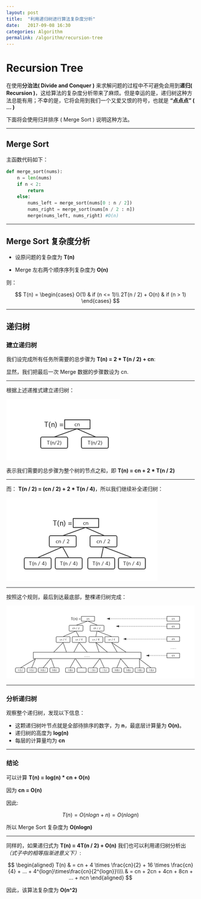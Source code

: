 ```yaml
---
layout: post
title:  "利用递归树进行算法复杂度分析"
date:   2017-09-08 16:30
categories: Algorithm
permalink: /algorithm/recursion-tree
---
```


# Recursion Tree

在使用**分治法( Divide and Conquer )** 来求解问题的过程中不可避免会用到**递归( Recursion )**，这给算法的复杂度分析带来了麻烦。但是幸运的是，递归树这种方法总能有用；不幸的是，它将会用到我们一个又爱又恨的符号，也就是 **“点点点” ( ... )**

下面将会使用归并排序 ( Merge Sort ) 说明这种方法。

---

## Merge Sort

主函数代码如下：

```py
def merge_sort(nums):
    n = len(nums)
    if n < 2:
        return
    else:
        nums_left = merge_sort(nums[0 : n / 2])
        nums_right = merge_sort(nums[n / 2 : n])
        merge(nums_left, nums_right) #O(n)
```

---

## Merge Sort 复杂度分析

* 设原问题的复杂度为 **T(n)**

* Merge 左右两个顺序序列复杂度为 **O(n)**


则：

$$
T(n) = \begin{cases} 
        O(1) & if (n <= 1)\\
        2T(n / 2) + O(n) & if (n > 1)
\end{cases}
$$

---

## 递归树

### 建立递归树

我们设完成所有任务所需要的总步骤为 **T(n) = 2 * T(n / 2) + cn**:

显然，我们把最后一次 Merge 数据的步骤数设为 cn.

---

根据上述递推式建立递归树：

![](../images/algorithm/recursion-tree-part0.png)

表示我们需要的总步骤为整个树的节点之和，即  **T(n) = cn + 2 * T(n / 2)**

---

而： **T(n / 2) = (cn / 2) + 2 * T(n / 4)**，所以我们继续补全递归树：

![](../images/algorithm/recursion-tree-part1.png)

---

按照这个规则，最后到达最底部，整棵递归树完成：

![](../images/algorithm/recursion-tree.png)

---

### 分析递归树

观察整个递归树，发现以下信息：

* 这颗递归树叶节点就是全部待排序的数字，为 **n**，最底层计算量为 **O(n)**。
* 递归树的高度为 **log(n)**
* 每层的计算量均为 **cn**

---

### 结论

可以计算 **T(n) = log(n) * cn + O(n)**

因为 **cn = O(n)**

因此:

$$
T(n) = O(nlogn + n) = O(nlogn)
$$

所以 Merge Sort 复杂度为 **O(nlogn)**

---

同样的，如果递归式为 **T(n) = 4T(n / 2) + O(n)** 我们也可以利用递归树分析出 *（式子中的相等指渐进意义下）*:

$$
\begin{aligned}
T(n) & = cn + 4 \times \frac{cn}{2} + 16 \times \frac{cn}{4} + ... + 4^{logn}\times\frac{cn}{2^{logn}}\\\\
& = cn + 2cn + 4cn + 8cn + ... + ncn
\end{aligned}
$$

因此，该算法复杂度为 **O(n^2)**